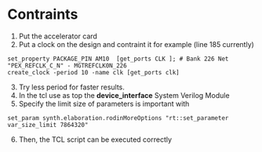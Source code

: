 # Contraints
1. Put the accelerator card 
2. Put a clock on the design and contraint it for example (line 185 currently)
```
set_property PACKAGE_PIN AM10  [get_ports CLK ]; # Bank 226 Net "PEX_REFCLK_C_N" - MGTREFCLK0N_226
create_clock -period 10 -name clk [get_ports clk]
```
3. Try less period for faster results.
4. In the tcl use as top the __device_interface__ System Verilog Module
5. Specify the limit size of parameters is important with 
```
set_param synth.elaboration.rodinMoreOptions "rt::set_parameter var_size_limit 7864320"
```
6. Then, the TCL script can be executed correctly
